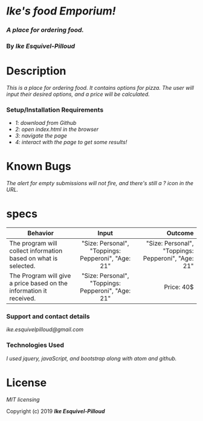 # _Ike's food Emporium!_

### _A place for ordering food._

### By _**Ike Esquivel-Pilloud**_

# Description

_This is a place for ordering food. It contains options for pizza. The user will input their desired options, and a price will be calculated._

### Setup/Installation Requirements

* _1: download from Github_
* _2: open index.html in the browser_
* _3: navigate the page_
* _4: interact with the page to get some results!_

# Known Bugs

_The alert for empty submissions will not fire, and there's still a ? icon in the URL._

# specs
| Behavior        | Input           | Outcome  |
| ------------- |:-------------:| -----:|
| The program will collect information based on what is selected. | "Size: Personal", "Toppings: Pepperoni", "Age: 21"| "Size: Personal", "Toppings: Pepperoni", "Age: 21" |
| The Program will give a price based on the information it received. | "Size: Personal", "Toppings: Pepperoni", "Age: 21" | Price: 40$ |

### Support and contact details

_ike.esquivelpilloud@gmail.com_

### Technologies Used

_I used jquery, javaScript, and bootstrap along with atom and github._

# License

_MIT licensing_

Copyright (c) 2019 **_Ike Esquivel-Pilloud_**
